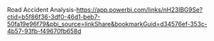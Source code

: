 Road Accident Analysis-https://app.powerbi.com/links/nH23IBG9Se?ctid=b5f86f36-3df0-46d1-beb7-50fa19e96f79&pbi_source=linkShare&bookmarkGuid=d34576ef-353c-4b57-93fb-f49670fb658d
